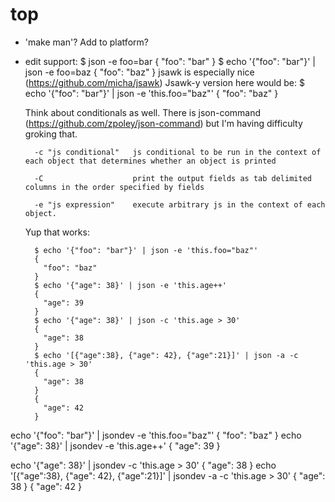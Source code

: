 # top

- 'make man'? Add to platform?
- edit support:
    $ json -e foo=bar
    {
      "foo": "bar"
    }
    $ echo '{"foo": "bar"}' | json -e foo=baz
    {
      "foo": "baz"
    }
  jsawk is especially nice (https://github.com/micha/jsawk)
  Jsawk-y version here would be:
    $ echo '{"foo": "bar"}' | json -e 'this.foo="baz"'
    {
      "foo": "baz"
    }

  Think about conditionals as well. There is json-command
  (https://github.com/zpoley/json-command) but I'm having difficulty groking
  that.
    
        -c "js conditional"   js conditional to be run in the context of each object that determines whether an object is printed
    
        -C                    print the output fields as tab delimited columns in the order specified by fields
    
        -e "js expression"    execute arbitrary js in the context of each object.


    Yup that works:
    
        
        $ echo '{"foo": "bar"}' | json -e 'this.foo="baz"'
        {
          "foo": "baz"
        }
        $ echo '{"age": 38}' | json -e 'this.age++'
        {
          "age": 39
        }
        $ echo '{"age": 38}' | json -c 'this.age > 30'
        {
          "age": 38
        }
        $ echo '[{"age":38}, {"age": 42}, {"age":21}]' | json -a -c 'this.age > 30'
        {
          "age": 38
        }
        {
          "age": 42
        }


echo '{"foo": "bar"}' | jsondev -e 'this.foo="baz"'
        {
          "foo": "baz"
        }
echo '{"age": 38}' | jsondev -e 'this.age++'
        {
          "age": 39
        }

echo '{"age": 38}' | jsondev -c 'this.age > 30'
        {
          "age": 38
        }
echo '[{"age":38}, {"age": 42}, {"age":21}]' | jsondev -a -c 'this.age > 30'
        {
          "age": 38
        }
        {
          "age": 42
        }


